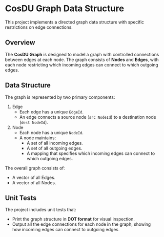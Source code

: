 # CosDU Graph Data Structure

This project implements a directed graph data structure with specific restrictions on edge connections.

## Overview

The **CosDU Graph** is designed to model a graph with controlled connections between edges at each node.
The graph consists of **Nodes** and **Edges**, with each node restricting which incoming edges can connect to which outgoing edges.

## Data Structure

The graph is represented by two primary components:

1. Edge
   - Each edge has a unique `EdgeId`.
   - An edge connects a source node (`src NodeId`) to a destination node (`dest NodeId`).
2. Node
   - Each node has a unique `NodeId`.
   - A node maintains:
     - A set of all incoming edges.
     - A set of all outgoing edges.
     - A mapping that specifies which incoming edges can connect to which outgoing edges.

The overall graph consists of:

- A vector of all Edges.
- A vector of all Nodes.

## Unit Tests

The project includes unit tests that:

- Print the graph structure in **DOT format** for visual inspection.
- Output all the edge connections for each node in the graph, showing how incoming edges can connect to outgoing edges.
